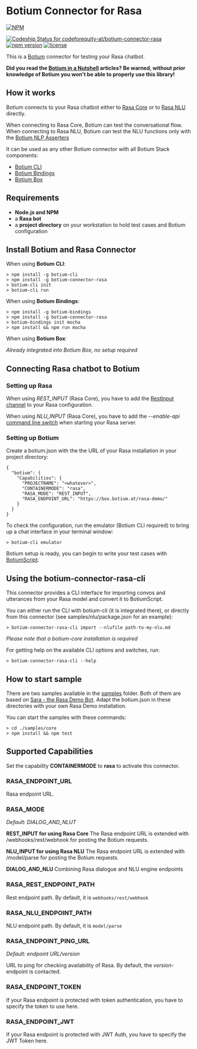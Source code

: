# Botium Connector for Rasa

[![NPM](https://nodei.co/npm/botium-connector-rasa.png?downloads=true&downloadRank=true&stars=true)](https://nodei.co/npm/botium-connector-rasa/)

[![Codeship Status for codeforequity-at/botium-connector-rasa](https://app.codeship.com/projects/85c1e8b0-5ac7-0137-3809-76862924ef8c/status?branch=master)](https://app.codeship.com/projects/342527)
[![npm version](https://badge.fury.io/js/botium-connector-rasa.svg)](https://badge.fury.io/js/botium-connector-rasa)
[![license](https://img.shields.io/github/license/mashape/apistatus.svg)]()

This is a [Botium](https://github.com/codeforequity-at/botium-core) connector for testing your Rasa chatbot.

__Did you read the [Botium in a Nutshell](https://medium.com/@floriantreml/botium-in-a-nutshell-part-1-overview-f8d0ceaf8fb4) articles? Be warned, without prior knowledge of Botium you won't be able to properly use this library!__

## How it works
Botium connects to your Rasa chatbot either to [Rasa Core](https://rasa.com/docs/rasa/user-guide/connectors/your-own-website/) or to [Rasa NLU](https://rasa.com/docs/rasa/api/http-api/) directly.

When connecting to Rasa Core, Botium can test the conversational flow. When connecting to Rasa NLU, Botium can test the NLU functions only with the [Botium NLP Asserters](https://botium-docs.readthedocs.io/en/latest/05_botiumscript/index.html#nlp-asserter-intents-entities-confidence)

It can be used as any other Botium connector with all Botium Stack components:
* [Botium CLI](https://github.com/codeforequity-at/botium-cli/)
* [Botium Bindings](https://github.com/codeforequity-at/botium-bindings/)
* [Botium Box](https://www.botium.ai)

## Requirements
* **Node.js and NPM**
* a **Rasa bot**
* a **project directory** on your workstation to hold test cases and Botium configuration

## Install Botium and Rasa Connector

When using __Botium CLI__:

```
> npm install -g botium-cli
> npm install -g botium-connector-rasa
> botium-cli init
> botium-cli run
```

When using __Botium Bindings__:

```
> npm install -g botium-bindings
> npm install -g botium-connector-rasa
> botium-bindings init mocha
> npm install && npm run mocha
```

When using __Botium Box__:

_Already integrated into Botium Box, no setup required_

## Connecting Rasa chatbot to Botium

### Setting up Rasa

When using _REST\_INPUT_ (Rasa Core), you have to add the [RestInput channel](https://rasa.com/docs/rasa/user-guide/connectors/your-own-website/) to your Rasa configuration.

When using _NLU\_INPUT_ (Rasa Core), you have to add the _--enable-api_ [command line switch](https://rasa.com/docs/rasa/user-guide/command-line-interface/) when starting your Rasa server.

### Setting up Botium

Create a botium.json with the the URL of your Rasa installation in your project directory:

```
{
  "botium": {
    "Capabilities": {
      "PROJECTNAME": "<whatever>",
      "CONTAINERMODE": "rasa",
      "RASA_MODE": "REST_INPUT",
      "RASA_ENDPOINT_URL": "https://box.botium.at/rasa-demo/"
    }
  }
}
```

To check the configuration, run the emulator (Botium CLI required) to bring up a chat interface in your terminal window:

```
> botium-cli emulator
```

Botium setup is ready, you can begin to write your test cases with [BotiumScript](https://botium-docs.readthedocs.io/en/latest/05_botiumscript/index.html).

## Using the botium-connector-rasa-cli

This connector provides a CLI interface for importing convos and utterances from your Rasa model and convert it to BotiumScript.

You can either run the CLI with botium-cli (it is integrated there), or directly from this connector (see samples/nlu/package.json for an example):

    > botium-connector-rasa-cli import --nlufile path-to-my-nlu.md

_Please note that a botium-core installation is required_

For getting help on the available CLI options and switches, run:

    > botium-connector-rasa-cli --help

## How to start sample

There are two samples available in the [samples](./samples) folder. Both of them are based on [Sara - the Rasa Demo Bot](https://github.com/RasaHQ/rasa-demo). Adapt the botium.json in these directories with your own Rasa Demo installation.

You can start the samples with these commands:

```
> cd ./samples/core
> npm install && npm test
```

## Supported Capabilities

Set the capability __CONTAINERMODE__ to __rasa__ to activate this connector.

### RASA_ENDPOINT_URL
Rasa endpoint URL.

### RASA_MODE
_Default: DIALOG\_AND\_NLUT_

**REST_INPUT for using Rasa Core**
The Rasa endpoint URL is extended with /webhooks/rest/webhook for posting the Botium requests.

**NLU_INPUT for using Rasa NLU**
The Rasa endpoint URL is extended with /model/parse for posting the Botium requests.

**DIALOG_AND_NLU**
Combining Rasa dialogue and NLU engine endpoints

### RASA_REST_ENDPOINT_PATH
Rest endpoint path. By default, it is `webhooks/rest/webhook`

### RASA_NLU_ENDPOINT_PATH
NLU endpoint path. By default, it is `model/parse`

### RASA_ENDPOINT_PING_URL
_Default: endpoint URL/version_

URL to ping for checking availability of Rasa. By default, the _version_-endpoint is contacted.

### RASA_ENDPOINT_TOKEN
If your Rasa endpoint is protected with token authentication, you have to specify the token to use here.

### RASA_ENDPOINT_JWT
If your Rasa endpoint is protected with JWT Auth, you have to specify the JWT Token here.
